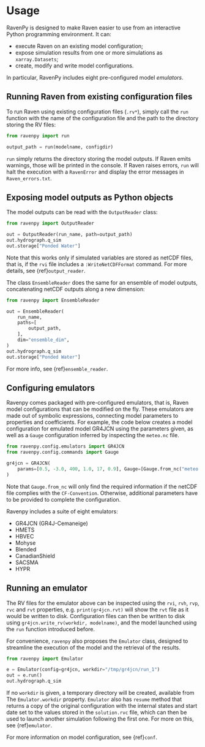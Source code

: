 # Usage

RavenPy is designed to make Raven easier to use from an interactive Python programming environment. It can:
- execute Raven on an existing model configuration;
- expose simulation results from one or more simulations as `xarray.Datasets`;
- create, modify and write model configurations.

In particular, RavenPy includes eight pre-configured model *emulators*.


## Running Raven from existing configuration files

To run Raven using existing configuration files (`.rv*`), simply call the `run` function with the name of the configuration file and the path to the directory storing the RV files:

```python
from ravenpy import run

output_path = run(modelname, configdir)
```

`run` simply returns the directory storing the model outputs. If Raven emits warnings, those will be printed in the console. If Raven raises errors, `run` will halt the execution with a `RavenError` and display the error messages in `Raven_errors.txt`.


## Exposing model outputs as Python objects

The model outputs can be read with the `OutputReader` class:

```python
from ravenpy import OutputReader

out = OutputReader(run_name, path=output_path)
out.hydrograph.q_sim
out.storage["Ponded Water"]
```

Note that this works only if simulated variables are stored as netCDF files, that is, if the `rvi` file includes a `:WriteNetCDFFormat` command. For more details, see {ref}`output_reader`.

The class `EnsembleReader` does the same for an ensemble of model outputs, concatenating netCDF outputs along a new dimension:

```python
from ravenpy import EnsembleReader

out = EnsembleReader(
    run_name,
    paths=[
        output_path,
    ],
    dim="ensemble_dim",
)
out.hydrograph.q_sim
out.storage["Ponded Water"]
```
For more info, see {ref}`ensemble_reader`.

## Configuring emulators

Ravenpy comes packaged with pre-configured emulators, that is, Raven model configurations that can be modified on the fly. These emulators are made out of symbolic expressions, connecting model parameters to properties and coefficients. For example, the code below creates a model configuration for emulated model GR4JCN using the parameters given, as well as a `Gauge` configuration inferred by inspecting the `meteo.nc` file.

```python
from ravenpy.config.emulators import GR4JCN
from ravenpy.config.commands import Gauge

gr4jcn = GR4JCN(
    params=[0.5, -3.0, 400, 1.0, 17, 0.9], Gauge=[Gauge.from_nc("meteo.nc")]
)
```

Note that `Gauge.from_nc` will only find the required information if the netCDF file complies with the `CF-Convention`. Otherwise, additional parameters have to be provided to complete the configuration.

Ravenpy includes a suite of eight emulators:
  - GR4JCN (GR4J-Cemaneige)
  - HMETS
  - HBVEC
  - Mohyse
  - Blended
  - CanadianShield
  - SACSMA
  - HYPR


## Running an emulator

The RV files for the emulator above can be inspected using the `rvi`, `rvh`, `rvp`, `rvc` and `rvt` properties, e.g. `print(gr4jcn.rvt)` will show the `rvt` file as it would be written to disk. Configuration files can then be written to disk using `gr4jcn.write_rv(workdir, modelname)`, and the model launched using the `run` function introduced before.

For convenience, `ravenpy` also proposes the `Emulator` class, designed to streamline the execution of the model and the retrieval of the results.

```python
from ravenpy import Emulator

e = Emulator(config=gr4jcn, workdir="/tmp/gr4jcn/run_1")
out = e.run()
out.hydrograph.q_sim
```
If no `workdir` is given, a temporary directory will be created, available from  The `Emulator.workdir` property. `Emulator` also has `resume` method that returns a copy of the original configuration with the internal states and start date set to the values stored in the `solution.rvc` file, which can then be used to launch another simulation following the first one. For more on this, see {ref}`emulator`.

For more information on model configuration, see {ref}`conf`.
